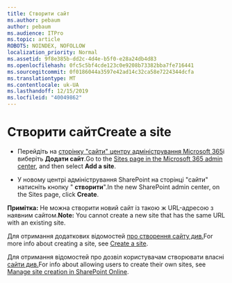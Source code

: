 ```yaml
---
title: Створити сайт
ms.author: pebaum
author: pebaum
ms.audience: ITPro
ms.topic: article
ROBOTS: NOINDEX, NOFOLLOW
localization_priority: Normal
ms.assetid: 9f8e385b-dd2c-4d4e-b5f0-e28a24db4d83
ms.openlocfilehash: 0fc5c5bf4cde123c0e9208b73382bba7fe716441
ms.sourcegitcommit: 0f0186044a3597e42ad14c32ca58e7224344dcfa
ms.translationtype: MT
ms.contentlocale: uk-UA
ms.lasthandoff: 12/15/2019
ms.locfileid: "40049862"
---
```

# <a name="create-a-site"></a><span data-ttu-id="d654e-102">Створити сайт</span><span class="sxs-lookup"><span data-stu-id="d654e-102">Create a site</span></span>

- <span data-ttu-id="d654e-103">Перейдіть на [сторінку "сайти" центру адміністрування Microsoft 365](https://portal.office.com/adminportal/home#/SitesList)і виберіть **Додати сайт**.</span><span class="sxs-lookup"><span data-stu-id="d654e-103">Go to the [Sites page in the Microsoft 365 admin center](https://portal.office.com/adminportal/home#/SitesList), and then select **Add a site**.</span></span> 
    
- <span data-ttu-id="d654e-104">У новому центрі адміністрування SharePoint на сторінці "сайти" натисніть кнопку " **створити**".</span><span class="sxs-lookup"><span data-stu-id="d654e-104">In the new SharePoint admin center, on the Sites page, click **Create**.</span></span> 
    
<span data-ttu-id="d654e-105">**Примітка:** Не можна створити новий сайт із такою ж URL-адресою з наявним сайтом.</span><span class="sxs-lookup"><span data-stu-id="d654e-105">**Note:** You cannot create a new site that has the same URL with an existing site.</span></span> 
  
<span data-ttu-id="d654e-106">Для отримання додаткових відомостей [про створення сайту див.](https://go.microsoft.com/fwlink/?linkid=866295)</span><span class="sxs-lookup"><span data-stu-id="d654e-106">For more info about creating a site, see [Create a site](https://go.microsoft.com/fwlink/?linkid=866295).</span></span>
  
<span data-ttu-id="d654e-107">Для отримання відомостей про дозвіл користувачам створювати власні [сайти див.](https://go.microsoft.com/fwlink/?linkid=866296)</span><span class="sxs-lookup"><span data-stu-id="d654e-107">For info about allowing users to create their own sites, see [Manage site creation in SharePoint Online](https://go.microsoft.com/fwlink/?linkid=866296).</span></span>
  

